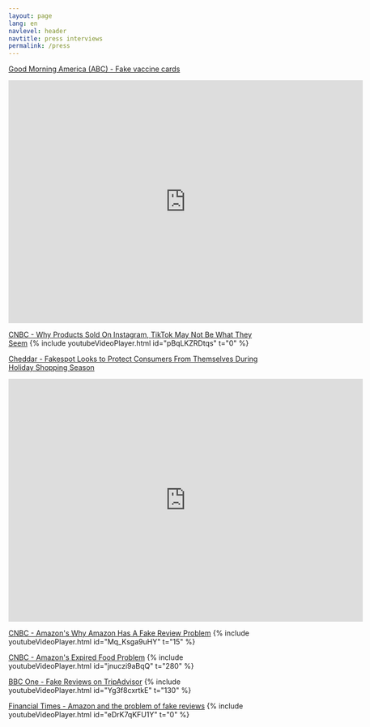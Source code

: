 ```yaml
---
layout: page
lang: en
navlevel: header
navtitle: press interviews
permalink: /press
---
```


<u>Good Morning America (ABC) - Fake vaccine cards</u>
<div class="resp-container"><iframe class="resp-iframe" src="https://www.goodmorningamerica.com/video/embed/79676037" frameborder="0" width="700"
            height="480"
            frameborder="0"
            allowfullscreen=""></iframe></div>

<u>CNBC - Why Products Sold On Instagram, TikTok May Not Be What They Seem</u>
{% include youtubeVideoPlayer.html id="pBqLKZRDtqs" t="0" %}

<u>Cheddar - Fakespot Looks to Protect Consumers From Themselves During Holiday Shopping Season</u>
<div class="resp-container"><iframe class="resp-iframe" src="https://cheddar.com/media/fakespot-looks-to-protect-consumers-from-themselves-during-holiday-shopping-season/player?autoplay=false" frameborder="0" width="700"
            height="480"
            frameborder="0"
            allowfullscreen=""></iframe></div>

<u>CNBC - Amazon's Why Amazon Has A Fake Review Problem</u>
{% include youtubeVideoPlayer.html id="Mq_Ksga9uHY" t="15" %}

<u>CNBC - Amazon's Expired Food Problem</u>
{% include youtubeVideoPlayer.html id="jnuczi9aBqQ" t="280" %}

<u>BBC One - Fake Reviews on TripAdvisor</u>
{% include youtubeVideoPlayer.html id="Yg3f8cxrtkE" t="130" %}

<u>Financial Times - Amazon and the problem of fake reviews</u>
{% include youtubeVideoPlayer.html id="eDrK7qKFU1Y" t="0" %}
